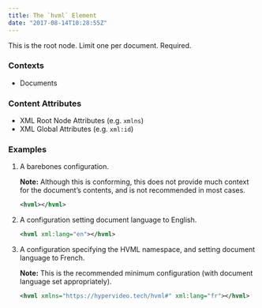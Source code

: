 ```yaml
---
title: The `hvml` Element
date: "2017-08-14T10:28:55Z"
---
```


This is the root node. Limit one per document. Required.

### Contexts

- Documents

### Content Attributes

- XML Root Node Attributes (e.g. `xmlns`)
- XML Global Attributes (e.g. `xml:id`)

### Examples

1. A barebones configuration.

   **Note:** Although this is conforming, this does not provide much context for the document’s contents, and is not recommended in most cases.

   ```xml
   <hvml></hvml>
   ```
2. A configuration setting document language to English.

   ```xml
   <hvml xml:lang="en"></hvml>
   ```
3. A configuration specifying the HVML namespace, and setting document language to French.

   **Note:** This is the recommended minimum configuration (with document language set appropriately).

   ```xml
   <hvml xmlns="https://hypervideo.tech/hvml#" xml:lang="fr"></hvml>
   ```
